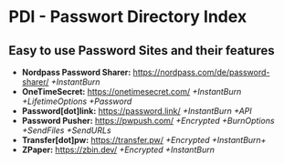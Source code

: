 # PDI - Passwort Directory Index
## Easy to use Password Sites and their features

- **Nordpass Password Sharer:** https://nordpass.com/de/password-sharer/ *+InstantBurn*
- **OneTimeSecret:** https://onetimesecret.com/ *+InstantBurn +LifetimeOptions +Password*
- **Password[dot]link:** https://password.link/ *+InstantBurn +API*
- **Password Pusher:** https://pwpush.com/ *+Encrypted +BurnOptions +SendFiles +SendURLs*
- **Transfer[dot]pw:** https://transfer.pw/ *+Encrypted +InstantBurn+*
- **ZPaper:** https://zbin.dev/ *+Encrypted +InstantBurn*